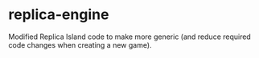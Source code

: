# replica-engine
Modified Replica Island code to make more generic (and reduce required code changes when creating a new game).
